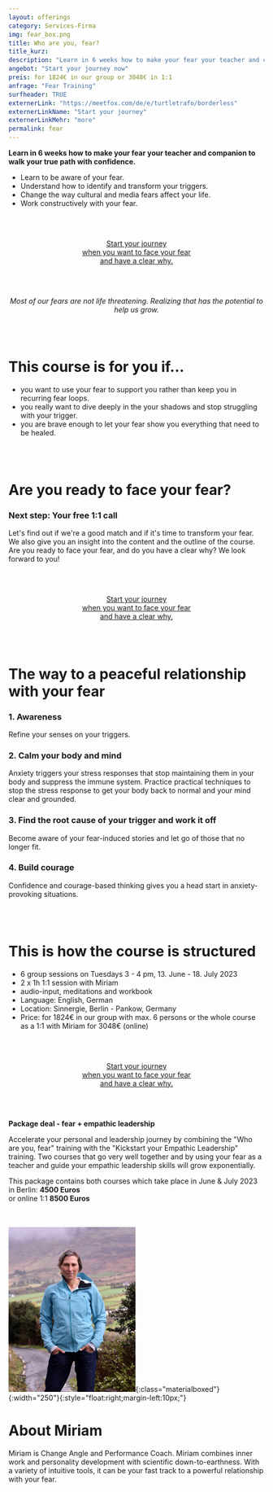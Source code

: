 ```yaml
---
layout: offerings
category: Services-Firma
img: fear_box.png
title: Who are you, fear?
title_kurz:
description: "Learn in 6 weeks how to make your fear your teacher and companion to walk your true path with confidence."
angebot: "Start your journey now"
preis: for 1824€ in our group or 3048€ in 1:1
anfrage: "Fear Training"
surfheader: TRUE
externerLink: "https://meetfox.com/de/e/turtletrafo/borderless"
externerLinkName: "Start your journey"
externerLinkMehr: "more"
permalink: fear
---
```


<b>Learn in 6 weeks how to make your fear your teacher and companion to walk your true path with confidence.</b>
* Learn to be aware of your fear.
* Understand how to identify and transform your triggers.
* Change the way cultural and media fears affect your life.
* Work constructively with your fear.

<br><br>
<center>
<!-- MeetFox static button start -->
<link href="https://app.meetfox.com/assets/styles/popup.css" rel="stylesheet" />
<script src="https://app.meetfox.com/assets/libs/popup.min.js" type="text/javascript"></script>
<a href="" class="btn btn-primary btn-xl text-uppercase js-scroll-trigger" onclick="MeetFox.initStaticButton({ url: 'https://meetfox.com/de/e/turtletrafo/borderless' });return false;">Start your journey<br>
when you want to face your fear<br>
and have a clear why.</a>
<!-- MeetFox static button end -->
</center>

<br><br>
<center><i>
Most of our fears are not life threatening. Realizing that has the potential to help us grow.
</i></center>

<br><br>
# This course is for you if...
* you want to use your fear to support you rather than keep you in recurring fear loops.
* you really want to dive deeply in the your shadows and stop struggling with your trigger.
* you are brave enough to let your fear show you everything that need to be healed.

<br><br>
# Are you ready to face your fear?
### Next step: Your free 1:1 call
Let's find out if we're a good match and if it's time to transform your fear. We also give you an insight into the content and the outline of the course. Are you ready to face your fear, and do you have a clear why? We look forward to you!

<br><br>
<center>
<!-- MeetFox static button start -->
<link href="https://app.meetfox.com/assets/styles/popup.css" rel="stylesheet" />
<script src="https://app.meetfox.com/assets/libs/popup.min.js" type="text/javascript"></script>
<a href="" class="btn btn-primary btn-xl text-uppercase js-scroll-trigger" onclick="MeetFox.initStaticButton({ url: 'https://meetfox.com/de/e/turtletrafo/borderless' });return false;">Start your journey<br>
when you want to face your fear<br>
and have a clear why.</a>
<!-- MeetFox static button end -->
</center>

<br><br>
# The way to a peaceful relationship with your fear

### 1. Awareness
Refine your senses on your triggers.

### 2. Calm your body and mind
Anxiety triggers your stress responses that stop maintaining them in your body and suppress the immune system. Practice practical techniques to stop the stress response to get your body back to normal and your mind clear and grounded.

### 3. Find the root cause of your trigger and work it off
Become aware of your fear-induced stories and let go of those that no longer fit.

### 4. Build courage
Confidence and courage-based thinking gives you a head start in anxiety-provoking situations.

<br><br>
# This is how the course is structured
* 6 group sessions on Tuesdays 3 - 4 pm, 13. June - 18. July 2023
* 2 x 1h 1:1 session with Miriam
* audio-input, meditations and workbook
* Language: English, German
* Location: Sinnergie, Berlin - Pankow, Germany
* Price: for 1824€ in our group with max. 6 persons or the whole course as a 1:1 with Miriam for 3048€ (online)

<br><br>
<center>
<!-- MeetFox static button start -->
<link href="https://app.meetfox.com/assets/styles/popup.css" rel="stylesheet" />
<script src="https://app.meetfox.com/assets/libs/popup.min.js" type="text/javascript"></script>
<a href="" class="btn btn-primary btn-xl text-uppercase js-scroll-trigger" onclick="MeetFox.initStaticButton({ url: 'https://meetfox.com/de/e/turtletrafo/borderless' });return false;">Start your journey<br>
when you want to face your fear<br>
and have a clear why.</a>
<!-- MeetFox static button end -->
</center>

<br><br>
<div class="container">
  <div class="row">
  <div class="col-lg-12">
     <div class="panel panel-info">
       <div class="panel-heading"><b>Package deal - fear + empathic leadership</b></div>
       <div class="panel-body">
<p>Accelerate your personal and leadership journey by combining the "Who are you, fear" training with the "Kickstart your Empathic Leadership" training. Two courses that go very well together and by using your fear as a teacher and guide your empathic leadership skills will grow exponentially.</p>
<p>
This package contains both courses which take place in June & July 2023 in Berlin: <b>4500 Euros</b>
<br>or online 1:1 <b>8500 Euros</b>
</p>
       </div>
     </div>
   </div>
</div>
</div>

<br><br>
![Miriam](/img/miriam2023.jpg){:class="materialboxed"}{:width="250"}{:style="float:right;margin-left:10px;"}
# About Miriam
Miriam is Change Angle and Performance Coach. Miriam combines inner work and personality development with scientific down-to-earthness. With a variety of intuitive tools, it can be your fast track to a powerful relationship with your fear.
